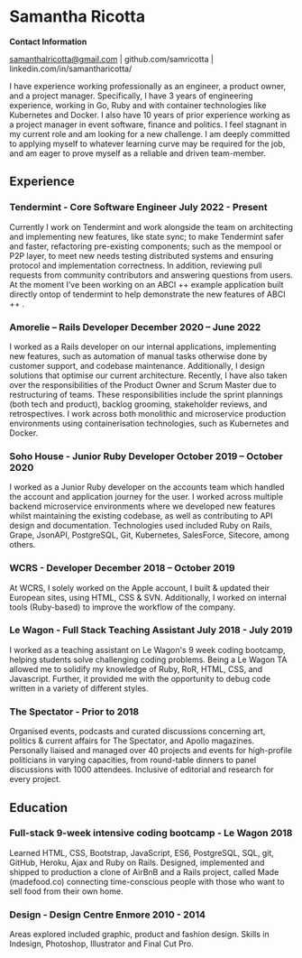 # Samantha Ricotta

**Contact Information**

samanthalricotta@gmail.com | github.com/samricotta | linkedin.com/in/samantharicotta/

I have experience working professionally as an engineer, a product owner, and a project manager. Specifically, I have 3 years of engineering experience, working in Go, Ruby and with container technologies like Kubernetes and Docker. I also have 10 years of prior experience working as a project manager in event software, finance and politics. I feel stagnant in my current role and am looking for a new challenge. I am deeply committed to applying myself to whatever learning curve may be required for the job, and am eager to prove myself as a reliable and driven team-member. 

## Experience
### Tendermint - Core Software Engineer July 2022 - Present
Currently I work on Tendermint and work alongside the team on architecting and implementing new features, like state sync; to make Tendermint safer and faster, refactoring pre-existing components; such as the mempool or P2P layer, to meet new needs testing distributed systems and ensuring protocol and implementation correctness. In addition, reviewing pull requests from community contributors and answering questions from users. At the moment I’ve been working on an ABCI ++ example application built directly ontop of tendermint to help demonstrate the new features of ABCI ++ .

### Amorelie – Rails Developer December 2020 – June 2022
I worked as a Rails developer on our internal applications, implementing new features, such as automation of manual tasks otherwise done by customer support, and codebase maintenance. Additionally, I design solutions that optimise our current architecture. Recently, I have also taken over the responsibilities of the Product Owner and Scrum Master due to restructuring of teams. These responsibilities include the sprint plannings (both tech and product), backlog grooming, stakeholder reviews, and retrospectives. I work across both monolithic and microservice production environments using containerisation technologies, such as Kubernetes and Docker.

### Soho House - Junior Ruby Developer October 2019 – October 2020
I worked as a Junior Ruby developer on the accounts team which handled the account and application journey for the user. I worked across multiple backend microservice environments where we developed new features whilst maintaining the existing codebase, as well as contributing to API design and documentation. Technologies used included Ruby on Rails, Grape, JsonAPI, PostgreSQL, Git, Kubernetes, SalesForce, Sitecore, among others.

### WCRS - Developer December 2018 – October 2019
At WCRS, I solely worked on the Apple account, I built & updated their European sites, using HTML, CSS & SVN. Additionally, I worked on internal tools (Ruby-based) to improve the workflow of the company.

### Le Wagon - Full Stack Teaching Assistant July 2018 - July 2019
I worked as a teaching assistant on Le Wagon's 9 week coding bootcamp, helping students solve challenging coding problems. Being a Le Wagon TA allowed me to solidify my knowledge of Ruby, RoR, HTML, CSS, and Javascript. Further, it provided me with the opportunity to debug code written in a variety of different styles.

### The Spectator - Prior to 2018
Organised events, podcasts and curated discussions concerning art, politics & current affairs for The Spectator, and Apollo magazines. Personally liaised and managed over 40 projects and events for high-profile politicians in varying capacities, from round-table dinners to panel discussions with 1000 attendees. Inclusive of editorial and research for every project.

## Education

### Full-stack 9-week intensive coding bootcamp - Le Wagon 2018
Learned HTML, CSS, Bootstrap, JavaScript, ES6, PostgreSQL, SQL, git, GitHub, Heroku, Ajax and Ruby on Rails. Designed, implemented and shipped to production a clone of AirBnB and a Rails project, called Made (madefood.co) connecting time-conscious people with those who want to sell food from their own home.

### Design - Design Centre Enmore 2010 - 2014
Areas explored included graphic, product and fashion design. Skills in Indesign, Photoshop, Illustrator and Final Cut Pro.
